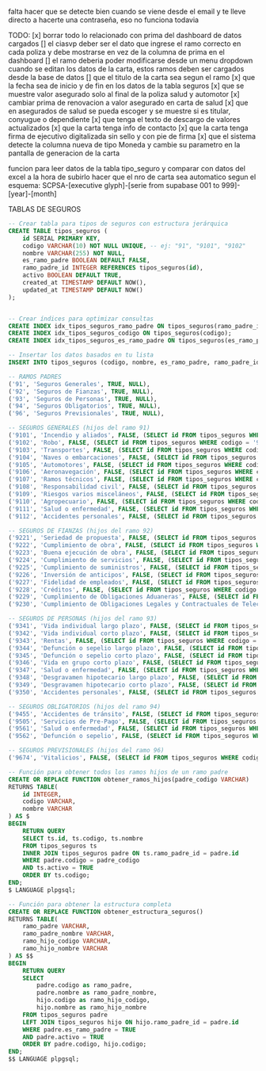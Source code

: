 falta hacer que se detecte bien cuando se viene desde el email y te lleve directo a hacerte una contraseña, eso no funciona todavia

TODO:
[x] borrar todo lo relacionado con prima del dashboard de datos cargados
[] el ciasvp deber ser el dato que ingrese el ramo correcto en cada poliza y debe mostrarse en vez de la columna de prima en el dashboard
[] el ramo deberia poder modificarse desde un menu dropdown cuando se editan los datos de la carta, estos ramos deben ser cargados desde la base de datos
[] que el titulo de la carta sea segun el ramo
[x] que la fecha sea de inicio y de fin en los datos de la tabla seguros
[x] que se muestre valor asegurado solo al final de la poliza salud y automotor
[x] cambiar prima de renovacion a valor asegurado en carta de salud
[x] que en asegurados de salud se pueda escoger y se muestre si es titular, conyugue o dependiente
[x] que tenga el texto de descargo de valores actualizados
[x] que la carta tenga info de contacto
[x] que la carta tenga firma de ejecutivo digitalizada sin sello y con pie de firma
[x] que el sistema detecte la columna nueva de tipo Moneda y cambie su parametro en la pantalla de generacion de la carta

funcion para leer datos de la tabla tipo_seguro y comparar con datos del excel a la hora de subirlo
hacer que el nro de carta sea automatico segun el esquema: SCPSA-[executive glyph]-[serie from supabase 001 to 999]-[year]-[month]

TABLAS DE SEGUROS

```sql
-- Crear tabla para tipos de seguros con estructura jerárquica
CREATE TABLE tipos_seguros (
    id SERIAL PRIMARY KEY,
    codigo VARCHAR(10) NOT NULL UNIQUE, -- ej: "91", "9101", "9102"
    nombre VARCHAR(255) NOT NULL,
    es_ramo_padre BOOLEAN DEFAULT FALSE,
    ramo_padre_id INTEGER REFERENCES tipos_seguros(id),
    activo BOOLEAN DEFAULT TRUE,
    created_at TIMESTAMP DEFAULT NOW(),
    updated_at TIMESTAMP DEFAULT NOW()
);


-- Crear índices para optimizar consultas
CREATE INDEX idx_tipos_seguros_ramo_padre ON tipos_seguros(ramo_padre_id);
CREATE INDEX idx_tipos_seguros_codigo ON tipos_seguros(codigo);
CREATE INDEX idx_tipos_seguros_es_ramo_padre ON tipos_seguros(es_ramo_padre);

-- Insertar los datos basados en tu lista
INSERT INTO tipos_seguros (codigo, nombre, es_ramo_padre, ramo_padre_id) VALUES

-- RAMOS PADRES
('91', 'Seguros Generales', TRUE, NULL),
('92', 'Seguros de Fianzas', TRUE, NULL),
('93', 'Seguros de Personas', TRUE, NULL),
('94', 'Seguros Obligatorios', TRUE, NULL),
('96', 'Seguros Previsionales', TRUE, NULL),

-- SEGUROS GENERALES (hijos del ramo 91)
('9101', 'Incendio y aliados', FALSE, (SELECT id FROM tipos_seguros WHERE codigo = '91')),
('9102', 'Robo', FALSE, (SELECT id FROM tipos_seguros WHERE codigo = '91')),
('9103', 'Transportes', FALSE, (SELECT id FROM tipos_seguros WHERE codigo = '91')),
('9104', 'Naves o embarcaciones', FALSE, (SELECT id FROM tipos_seguros WHERE codigo = '91')),
('9105', 'Automotores', FALSE, (SELECT id FROM tipos_seguros WHERE codigo = '91')),
('9106', 'Aeronavegación', FALSE, (SELECT id FROM tipos_seguros WHERE codigo = '91')),
('9107', 'Ramos técnicos', FALSE, (SELECT id FROM tipos_seguros WHERE codigo = '91')),
('9108', 'Responsabilidad civil', FALSE, (SELECT id FROM tipos_seguros WHERE codigo = '91')),
('9109', 'Riesgos varios misceláneos', FALSE, (SELECT id FROM tipos_seguros WHERE codigo = '91')),
('9110', 'Agropecuario', FALSE, (SELECT id FROM tipos_seguros WHERE codigo = '91')),
('9111', 'Salud o enfermedad', FALSE, (SELECT id FROM tipos_seguros WHERE codigo = '91')),
('9112', 'Accidentes personales', FALSE, (SELECT id FROM tipos_seguros WHERE codigo = '91')),

-- SEGUROS DE FIANZAS (hijos del ramo 92)
('9221', 'Seriedad de propuesta', FALSE, (SELECT id FROM tipos_seguros WHERE codigo = '92')),
('9222', 'Cumplimiento de obra', FALSE, (SELECT id FROM tipos_seguros WHERE codigo = '92')),
('9223', 'Buena ejecución de obra', FALSE, (SELECT id FROM tipos_seguros WHERE codigo = '92')),
('9224', 'Cumplimiento de servicios', FALSE, (SELECT id FROM tipos_seguros WHERE codigo = '92')),
('9225', 'Cumplimiento de suministros', FALSE, (SELECT id FROM tipos_seguros WHERE codigo = '92')),
('9226', 'Inversión de anticipos', FALSE, (SELECT id FROM tipos_seguros WHERE codigo = '92')),
('9227', 'Fidelidad de empleados', FALSE, (SELECT id FROM tipos_seguros WHERE codigo = '92')),
('9228', 'Créditos', FALSE, (SELECT id FROM tipos_seguros WHERE codigo = '92')),
('9229', 'Cumplimiento de Obligaciones Aduaneras', FALSE, (SELECT id FROM tipos_seguros WHERE codigo = '92')),
('9230', 'Cumplimiento de Obligaciones Legales y Contractuales de Telecomunicaciones', FALSE, (SELECT id FROM tipos_seguros WHERE codigo = '92')),

-- SEGUROS DE PERSONAS (hijos del ramo 93)
('9341', 'Vida individual largo plazo', FALSE, (SELECT id FROM tipos_seguros WHERE codigo = '93')),
('9342', 'Vida individual corto plazo', FALSE, (SELECT id FROM tipos_seguros WHERE codigo = '93')),
('9343', 'Rentas', FALSE, (SELECT id FROM tipos_seguros WHERE codigo = '93')),
('9344', 'Defunción o sepelio largo plazo', FALSE, (SELECT id FROM tipos_seguros WHERE codigo = '93')),
('9345', 'Defunción o sepelio corto plazo', FALSE, (SELECT id FROM tipos_seguros WHERE codigo = '93')),
('9346', 'Vida en grupo corto plazo', FALSE, (SELECT id FROM tipos_seguros WHERE codigo = '93')),
('9347', 'Salud o enfermedad', FALSE, (SELECT id FROM tipos_seguros WHERE codigo = '93')),
('9348', 'Desgravamen hipotecario largo plazo', FALSE, (SELECT id FROM tipos_seguros WHERE codigo = '93')),
('9349', 'Desgravamen hipotecario corto plazo', FALSE, (SELECT id FROM tipos_seguros WHERE codigo = '93')),
('9350', 'Accidentes personales', FALSE, (SELECT id FROM tipos_seguros WHERE codigo = '93')),

-- SEGUROS OBLIGATORIOS (hijos del ramo 94)
('9455', 'Accidentes de tránsito', FALSE, (SELECT id FROM tipos_seguros WHERE codigo = '94')),
('9505', 'Servicios de Pre-Pago', FALSE, (SELECT id FROM tipos_seguros WHERE codigo = '94')),
('9561', 'Salud o enfermedad', FALSE, (SELECT id FROM tipos_seguros WHERE codigo = '94')),
('9562', 'Defunción o sepelio', FALSE, (SELECT id FROM tipos_seguros WHERE codigo = '94')),

-- SEGUROS PREVISIONALES (hijos del ramo 96)
('9674', 'Vitalicios', FALSE, (SELECT id FROM tipos_seguros WHERE codigo = '96'));

-- Función para obtener todos los ramos hijos de un ramo padre
CREATE OR REPLACE FUNCTION obtener_ramos_hijos(padre_codigo VARCHAR)
RETURNS TABLE(
    id INTEGER,
    codigo VARCHAR,
    nombre VARCHAR
) AS $
BEGIN
    RETURN QUERY
    SELECT ts.id, ts.codigo, ts.nombre
    FROM tipos_seguros ts
    INNER JOIN tipos_seguros padre ON ts.ramo_padre_id = padre.id
    WHERE padre.codigo = padre_codigo
    AND ts.activo = TRUE
    ORDER BY ts.codigo;
END;
$ LANGUAGE plpgsql;

-- Función para obtener la estructura completa
CREATE OR REPLACE FUNCTION obtener_estructura_seguros()
RETURNS TABLE(
    ramo_padre VARCHAR,
    ramo_padre_nombre VARCHAR,
    ramo_hijo_codigo VARCHAR,
    ramo_hijo_nombre VARCHAR
) AS $$
BEGIN
    RETURN QUERY
    SELECT
        padre.codigo as ramo_padre,
        padre.nombre as ramo_padre_nombre,
        hijo.codigo as ramo_hijo_codigo,
        hijo.nombre as ramo_hijo_nombre
    FROM tipos_seguros padre
    LEFT JOIN tipos_seguros hijo ON hijo.ramo_padre_id = padre.id
    WHERE padre.es_ramo_padre = TRUE
    AND padre.activo = TRUE
    ORDER BY padre.codigo, hijo.codigo;
END;
$$ LANGUAGE plpgsql;
```
